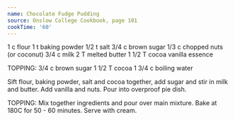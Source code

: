 ```yaml
---
name: Chocolate Fudge Pudding
source: Onslow College Cookbook, page 101
cookTime: '60'
---
```


1 c flour
1 t baking powder
1/2 t salt
3/4 c brown sugar
1/3 c chopped nuts (or coconut)
3/4 c milk
2 T melted butter
1 1/2 T cocoa
vanilla essence

TOPPING:
3/4 c brown sugar
1 1/2 T cocoa
1 3/4 c boiling water

Sift flour, baking powder, salt and cocoa together, add sugar and stir in milk and butter.  Add vanilla and nuts.  Pour into overproof pie dish.

TOPPING:
Mix together ingredients and pour over main mixture.  Bake at 180C for 50 - 60 minutes.  Serve with cream.

